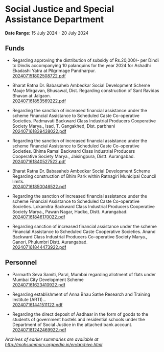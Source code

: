 # Social Justice and Special Assistance Department

**Date Range**: 15 July 2024 - 20 July 2024


## Funds
- Regarding approving the distribution of subsidy of Rs.20,000/- per Dindi to Dindis accompanying 10 palanquins for the year 2024 for Ashadhi Ekadashi Yatra at Pilgrimage Pandharpur.\
  [202407151802508722.pdf](https://gr.maharashtra.gov.in/Site/Upload/Government%20Resolutions/English/202407151802508722.pdf)

- Bharat Ratna Dr. Babasaheb Ambedkar Social Development Scheme Mauje Mirgavan, Bhusawal, Dist. Regarding construction of Sant Ravidas Bhavan at Jalgaon.\
  [202407161853569222.pdf](https://gr.maharashtra.gov.in/Site/Upload/Government%20Resolutions/English/202407161853569222.pdf)

- Regarding the sanction of increased financial assistance under the scheme Financial Assistance to Scheduled Caste Co-operative Societies. Padmavati Backward Class Industrial Producers Cooperative Society Marya., Isad, T. Gangakhed, Dist. parbhani\
  [202407161839438022.pdf](https://gr.maharashtra.gov.in/Site/Upload/Government%20Resolutions/English/202407161839438022.pdf)

- Regarding the sanction of increased financial assistance under the scheme Financial Assistance to Scheduled Caste Co-operative Societies. Bhima Ramai Backward Class Industrial Producers Cooperative Society Marya., Jaisingpura, Distt. Aurangabad.\
  [202407161840527522.pdf](https://gr.maharashtra.gov.in/Site/Upload/Government%20Resolutions/English/202407161840527522...pdf)

- Bharat Ratna Dr. Babasaheb Ambedkar Social Development Scheme Regarding construction of Bhim Park within Ratnagiri Municipal Council limits.\
  [202407161850046522.pdf](https://gr.maharashtra.gov.in/Site/Upload/Government%20Resolutions/English/202407161850046522.pdf)

- Regarding the sanction of increased financial assistance under the scheme Financial Assistance to Scheduled Caste Co-operative Societies. Lokamitra Backward Class Industrial Producers Cooperative Society Marya., Pawan Nagar, Hadko, Distt. Aurangabad.\
  [202407161846170022.pdf](https://gr.maharashtra.gov.in/Site/Upload/Government%20Resolutions/English/202407161846170022.pdf)

- Regarding sanction of increased financial assistance under the scheme Financial Assistance to Scheduled Caste Cooperative Societies. Anand Backward Class Industrial Producers Co-operative Society Marya., Ganori, Phulumbri Distt. Aurangabad.\
  [202407161844473922.pdf](https://gr.maharashtra.gov.in/Site/Upload/Government%20Resolutions/English/202407161844473922...pdf)

## Personnel
- Parmarth Seva Samiti, Paral, Mumbai regarding allotment of flats under Mumbai City Development Scheme\
  [202407161623410922.pdf](https://gr.maharashtra.gov.in/Site/Upload/Government%20Resolutions/English/202407161623410922.pdf)

- Regarding establishment of Anna Bhau Sathe Research and Training Institute (ARTI)...\
  [202407161441511122.pdf](https://gr.maharashtra.gov.in/Site/Upload/Government%20Resolutions/English/202407161441511122.pdf)

- Regarding the direct deposit of Aadhaar in the form of goods to the students of government hostels and residential schools under the Department of Social Justice in the attached bank account.\
  [202407181242469922.pdf](https://gr.maharashtra.gov.in/Site/Upload/Government%20Resolutions/English/202407181242469922.pdf)


*Archives of earlier summaries are available at http://mahsummary.orgpedia.in/en/archive.html*